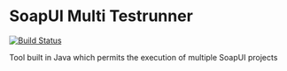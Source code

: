 # SoapUI Multi Testrunner

[![Build Status](https://travis-ci.org/paissad/soapui-multi-testrunner.svg?branch=master)](https://travis-ci.org/paissad/soapui-multi-testrunner)


Tool built in Java which permits the execution of multiple SoapUI projects
